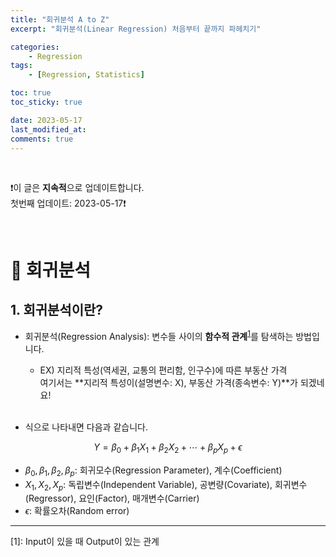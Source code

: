 ```yaml
---
title: "회귀분석 A to Z"
excerpt: "회귀분석(Linear Regression) 처음부터 끝까지 파헤치기"

categories:
    - Regression
tags:
    - [Regression, Statistics]

toc: true
toc_sticky: true

date: 2023-05-17
last_modified_at: 
comments: true
---
```

<br>

❗️이 글은 **지속적**으로 업데이트합니다.<br>
첫번째 업데이트: 2023-05-17❗️

<br>


# 🚩 회귀분석

## 1. 회귀분석이란?

* 회귀분석(Regression Analysis): 변수들 사이의 **함수적 관계**<sup>[1](#footnote_1)</sup>를 탐색하는 방법입니다.
    * EX) 지리적 특성(역세권, 교통의 편리함, 인구수)에 따른 부동산 가격<br>
    여기서는 **지리적 특성이(설명변수: X), 부동산 가격(종속변수: Y)**가 되겠네요!
<br><Br>

* 식으로 나타내면 다음과 같습니다.<br>


$$Y = \beta_{0} + \beta_{1}X_{1}+ \beta_{2}X_{2}+ \cdots + \beta_{p}X_{p} + \epsilon$$

* $\beta_{0}, \beta_{1}, \beta_{2}, \beta_{p}$: 회귀모수(Regression Parameter), 계수(Coefficient)
* $X_1, X_2, X_p$: 독립변수(Independent Variable), 공변량(Covariate), 회귀변수(Regressor), 요인(Factor), 매개변수(Carrier)
* $\epsilon$: 확률오차(Random error)




---


<a name="footnote_1">[1]</a>: Input이 있을 때 Output이 있는 관계